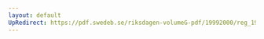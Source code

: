```yaml
---
layout: default
UpRedirect: https://pdf.swedeb.se/riksdagen-volumeG-pdf/19992000/reg_19992000/reg_19992000_0213.pdf
---
```

